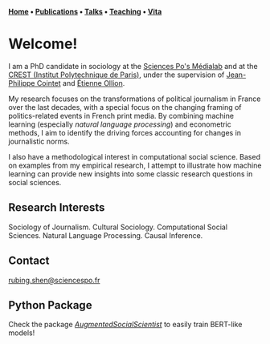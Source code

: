 **[Home](index.md) • [Publications](publications.md) • [Talks](talks.md) • [Teaching](teaching.md) • [Vita](cv.md)**


# Welcome!


I am a PhD candidate in sociology at the [Sciences Po's Médialab](https://medialab.sciencespo.fr/en/) and at the [CREST (Institut Polytechnique de Paris)](https://crest.science), under the supervision of [Jean-Philippe Cointet](https://medialab.sciencespo.fr/en/people/jean-philippe-cointet/) and [Étienne Ollion](https://ollion.cnrs.fr/english/). 



My research focuses on the transformations of political journalism in France over the last decades, with a special focus on the changing framing of politics-related events in French print media. By combining machine learning (especially *natural language processing*) and econometric methods, I aim to identify the driving forces accounting for changes in journalistic norms. 



I also have a methodological interest in computational social science. Based on examples from my empirical research, I attempt to illustrate how machine learning can provide new insights into some classic research questions in social sciences. 



## Research Interests
Sociology of Journalism. Cultural Sociology. Computational Social Sciences. Natural Language Processing. Causal Inference. 

## Contact
[rubing.shen@sciencespo.fr](mailto:rubing.shen@sciencespo.fr)

## Python Package
Check the package [*AugmentedSocialScientist*](https://pypi.org/project/AugmentedSocialScientist/) to easily train BERT-like models!
